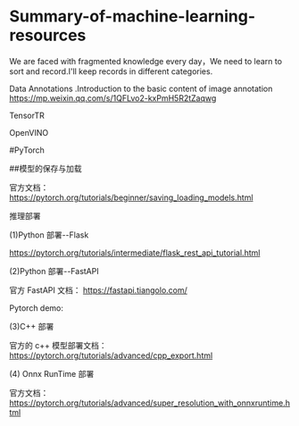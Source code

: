 # Summary-of-machine-learning-resources
We are faced with fragmented knowledge every day，We need to learn to sort and record.I'll keep records in different categories.

Data Annotations
.Introduction to the basic content of image annotation https://mp.weixin.qq.com/s/1QFLvo2-kxPmH5R2tZaqwg

TensorTR

OpenVINO

#PyTorch

##模型的保存与加载

官方文档：https://pytorch.org/tutorials/beginner/saving_loading_models.html

推理部署

(1)Python 部署--Flask

https://pytorch.org/tutorials/intermediate/flask_rest_api_tutorial.html

(2)Python 部署--FastAPI

官方 FastAPI 文档： https://fastapi.tiangolo.com/

Pytorch demo: 

(3)C++ 部署

官方的 c++ 模型部署文档： https://pytorch.org/tutorials/advanced/cpp_export.html

(4) Onnx RunTime 部署

官方文档： https://pytorch.org/tutorials/advanced/super_resolution_with_onnxruntime.html


